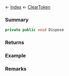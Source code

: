 ← [Index](Api-Index) ← [ClearToken<T>](System.Collections.Generic.ClearToken`1)

### Summary

```csharp
private public void Dispose
```

### Returns

### Example

### Remarks

